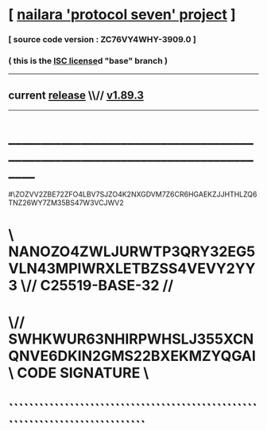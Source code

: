 
# [ [nailara 'protocol seven' project](http://nailara.network/) ]

### [ source code version : ZC76VY4WHY-3909.0 ]

### ( this is the [ISC license](license)d "base" branch )
---
## current [release](https://github.com/nailara-technologies/protocol-7/releases) \\\\// [v1.89.3](https://github.com/nailara-technologies/protocol-7/releases/tag/v1.89.3)
---
# ______________________________________________________________________________
#\\ZOZVV2ZBE72ZFO4LBV7SJZO4K2NXGDVM7Z6CR6HGAEKZJJHTHLZQ6TNZ26WY7ZM35BS47W3VCJWV2
# \\ NANOZO4ZWLJURWTP3QRY32EG5VLN43MPIWRXLETBZSS4VEVY2YY3 \\// C25519-BASE-32 //
#  \\// SWHKWUR63NHIRPWHSLJ355XCNQNVE6DKIN2GMS22BXEKMZYQGAI \\ CODE SIGNATURE \\
#   ````````````````````````````````````````````````````````````````````````````
